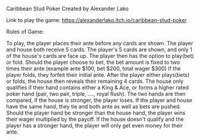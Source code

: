 Caribbean Stud Poker
Created by Alexander Lako

Link to play the game: https://alexanderlako.itch.io/caribbean-stud-poker

Rules of Game:

To play, the player places their ante before any cards are shown. 
The player and house both receive 5 cards.
The player's 5 cards are shown, and only 1 of the house's cards are face up.
The player then has the option to play(bet) or fold.
Should the player choose to bet, the bet amount is fixed to two times their ante (example ante $100, bet $200, total wager $300)
If the player folds, they forfeit their initial ante.
After the player either plays(bets) or folds, the house then reveals their remaining 4 cards. 
The house only qualifies if their hand contains either a King & Ace, or forms a higher rated poker hand (pair, two pair, triple, …., royal flush).
The two hands are then compared, if the house is stronger, the player loses. If the player and house have the same hand, they tie and both ante as well as bets are pushed. Should the player hand be stronger than the house hand, the player wins their wager multiplied by the payoff. 
If the house doesn't qualify and the player has a stronger hand, the player will only get even money for their ante.


